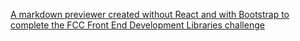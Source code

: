 [A markdown previewer created without React and with Bootstrap to complete the FCC Front End Development Libraries challenge](https://feltpro.github.io/bootstrap-markdown-previewer/)
